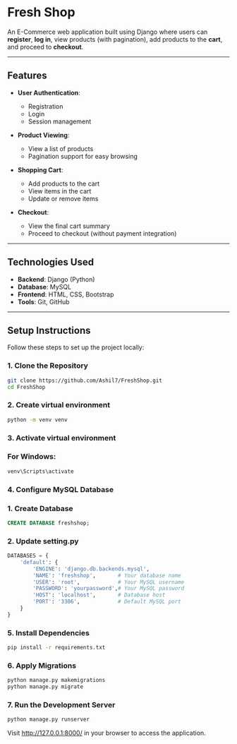 # Fresh Shop  
An E-Commerce web application built using Django where users can **register**, **log in**, view products (with pagination), add products to the **cart**, and proceed to **checkout**.  

---

## Features  
- **User Authentication**:  
   - Registration  
   - Login  
   - Session management  

- **Product Viewing**:  
   - View a list of products  
   - Pagination support for easy browsing  

- **Shopping Cart**:  
   - Add products to the cart  
   - View items in the cart  
   - Update or remove items  

- **Checkout**:  
   - View the final cart summary  
   - Proceed to checkout (without payment integration)  

---

## Technologies Used  
- **Backend**: Django (Python)  
- **Database**: MySQL
- **Frontend**: HTML, CSS, Bootstrap  
- **Tools**: Git, GitHub  

---

## Setup Instructions  

Follow these steps to set up the project locally:

### 1. Clone the Repository  
```bash
git clone https://github.com/Ashil7/FreshShop.git
cd FreshShop
```
### 2. Create virtual environment
```bash
python -m venv venv
```
### 3. Activate virtual environment
### For Windows:
```bash
venv\Scripts\activate
```
### 4. Configure MySQL Database
### 1. Create Database
```sql
CREATE DATABASE freshshop;
```
### 2. Update setting.py
```python
DATABASES = {
    'default': {
        'ENGINE': 'django.db.backends.mysql',
        'NAME': 'freshshop',       # Your database name
        'USER': 'root',            # Your MySQL username
        'PASSWORD': 'yourpassword',# Your MySQL password
        'HOST': 'localhost',       # Database host
        'PORT': '3306',            # Default MySQL port
    }
}

```
### 5. Install Dependencies
```bash
pip install -r requirements.txt
```
### 6. Apply Migrations
```bash
python manage.py makemigrations
python manage.py migrate
```
### 7. Run the Development Server
```bash
python manage.py runserver
```
Visit http://127.0.0.1:8000/ in your browser to access the application.

